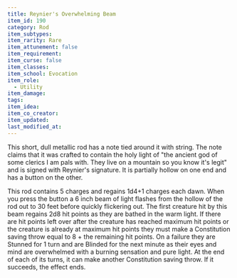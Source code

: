 ```yaml
---
title: Reynier's Overwhelming Beam
item_id: 190
category: Rod
item_subtypes:
item_rarity: Rare
item_attunement: false
item_requirement:
item_curse: false
item_classes:
item_school: Evocation
item_role:
  - Utility
item_damage:
tags:
item_idea:
item_co_creator:
item_updated:
last_modified_at:
---
```


This short, dull metallic rod has a note tied around it with string. The note claims that it was crafted to contain the holy light of "the ancient god of some clerics I am pals with. They live on a mountain so you know it's legit" and is signed with Reynier's signature. It is partially hollow on one end and has a button on the other.

This rod contains 5 charges and regains 1d4+1 charges each dawn. When you press the button a 6 inch beam of light flashes from the hollow of the rod out to 30 feet before quickly flickering out. The first creature hit by this beam regains 2d8 hit points as they are bathed in the warm light. If there are hit points left over after the creature has reached maximum hit points or the creature is already at maximum hit points they must make a Constitution saving throw equal to 8 + the remaining hit points. On a failure they are Stunned for 1 turn and are Blinded for the next minute as their eyes and mind are overwhelmed with a burning sensation and pure light. At the end of each of its turns, it can make another Constitution saving throw. If it succeeds, the effect ends.
